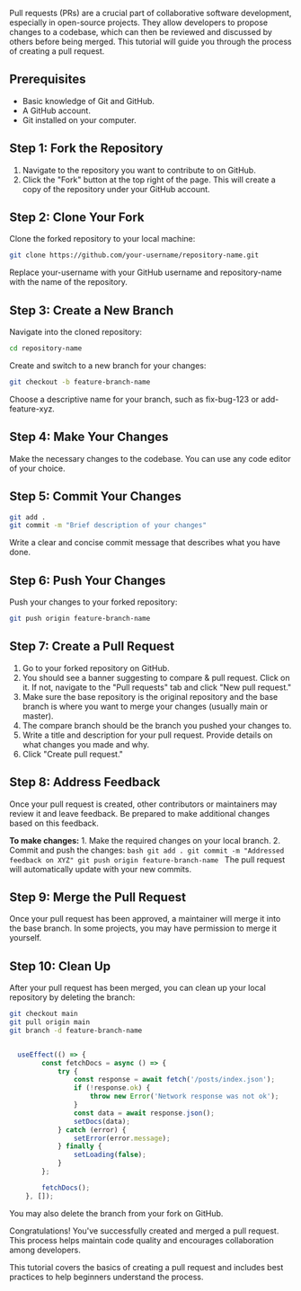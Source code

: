 Pull requests (PRs) are a crucial part of collaborative software development, especially in open-source projects. They allow developers to propose changes to a codebase, which can then be reviewed and discussed by others before being merged. This tutorial will guide you through the process of creating a pull request.

## Prerequisites

- Basic knowledge of Git and GitHub.
- A GitHub account.
- Git installed on your computer.

## Step 1: Fork the Repository

1. Navigate to the repository you want to contribute to on GitHub.
2. Click the "Fork" button at the top right of the page. This will create a copy of the repository under your GitHub account.

## Step 2: Clone Your Fork

Clone the forked repository to your local machine:

```bash
git clone https://github.com/your-username/repository-name.git
```
Replace your-username with your GitHub username and repository-name with the name of the repository.


## Step 3: Create a New Branch

Navigate into the cloned repository:

```bash
cd repository-name
```

Create and switch to a new branch for your changes:
```bash
git checkout -b feature-branch-name
```

Choose a descriptive name for your branch, such as fix-bug-123 or add-feature-xyz.

## Step 4: Make Your Changes

Make the necessary changes to the codebase. You can use any code editor of your choice.

## Step 5: Commit Your Changes

```bash
git add .
git commit -m "Brief description of your changes"
```

Write a clear and concise commit message that describes what you have done.

## Step 6: Push Your Changes

Push your changes to your forked repository:

```bash
git push origin feature-branch-name
```

## Step 7: Create a Pull Request

1. Go to your forked repository on GitHub.
2. You should see a banner suggesting to compare & pull request. Click on it. If not, navigate to the "Pull requests" tab and click "New pull request."
3. Make sure the base repository is the original repository and the base branch is where you want to merge your changes (usually main or master).
4. The compare branch should be the branch you pushed your changes to.
5. Write a title and description for your pull request. Provide details on what changes you made and why.
6. Click "Create pull request."

## Step 8: Address Feedback

Once your pull request is created, other contributors or maintainers may review it and leave feedback. Be prepared to make additional changes based on this feedback.

**To make changes:**
    1. Make the required changes on your local branch.
    2. Commit and push the changes:
        ```bash
        git add .
        git commit -m "Addressed feedback on XYZ"
        git push origin feature-branch-name
        ```
The pull request will automatically update with your new commits.

## Step 9: Merge the Pull Request

Once your pull request has been approved, a maintainer will merge it into the base branch. In some projects, you may have permission to merge it yourself.

## Step 10: Clean Up

After your pull request has been merged, you can clean up your local repository by deleting the branch:

```bash
git checkout main
git pull origin main
git branch -d feature-branch-name
```
```javascript

  useEffect(() => {
        const fetchDocs = async () => {
            try {
                const response = await fetch('/posts/index.json');
                if (!response.ok) {
                    throw new Error('Network response was not ok');
                }
                const data = await response.json();
                setDocs(data);
            } catch (error) {
                setError(error.message);
            } finally {
                setLoading(false);
            }
        };

        fetchDocs();
    }, []);

```
You may also delete the branch from your fork on GitHub.

Congratulations! You've successfully created and merged a pull request. This process helps maintain code quality and encourages collaboration among developers.

This tutorial covers the basics of creating a pull request and includes best practices to help beginners understand the process.